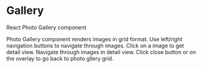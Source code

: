 # Gallery
React Photo Gallery component

Photo Gallery component renders images in grid format. 
Use left/right navigation buttons to navigate through images.
Click on a image to get detail view.
Navigate through images in detail view.
Click close button or on the overlay to go back to photo gllery grid.
